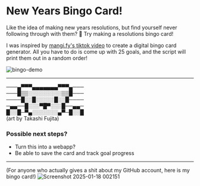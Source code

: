 # New Years Bingo Card!

Like the idea of making new years resolutions, but find yourself never following through with them? 🤔 Try making a resolutions bingo card!

I was inspired by [mangi.fy's tiktok video](https://www.tiktok.com/@magni.fy/video/7452968731505954094?q=new%20year%20bingo&t=1737949857647) to create a digital bingo card generator. All you have to do is come up with 25 goals, and the script will print them out in a random order!

![bingo-demo](https://github.com/user-attachments/assets/280cca34-4272-4a36-a0bf-94588513e0d6)

---

───▄▀▀▀▄▄▄▄▄▄▄▀▀▀▄───  
───█▒▒░░░░░░░░░▒▒█───  
────█░░█░░░░░█░░█────  
─▄▄──█░░░▀█▀░░░█──▄▄─  
█░░█─▀▄░░░░░░░▄▀─█░░█  
(art by Takashi Fujita)

### Possible next steps?
- Turn this into a webapp?
- Be able to save the card and track goal progress

---

(For anyone who actually gives a shit about my GitHub account, here is my bingo card!)
![Screenshot 2025-01-18 002151](https://github.com/user-attachments/assets/8ed3737b-5b37-4b46-8447-aaf25decf589)
